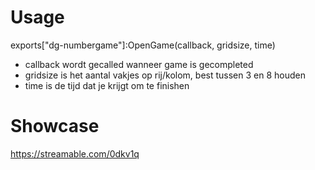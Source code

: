 # Usage
exports["dg-numbergame"]:OpenGame(callback, gridsize, time)
- callback wordt gecalled wanneer game is gecompleted
- gridsize is het aantal vakjes op rij/kolom, best tussen 3 en 8 houden
- time is de tijd dat je krijgt om te finishen

# Showcase
https://streamable.com/0dkv1q